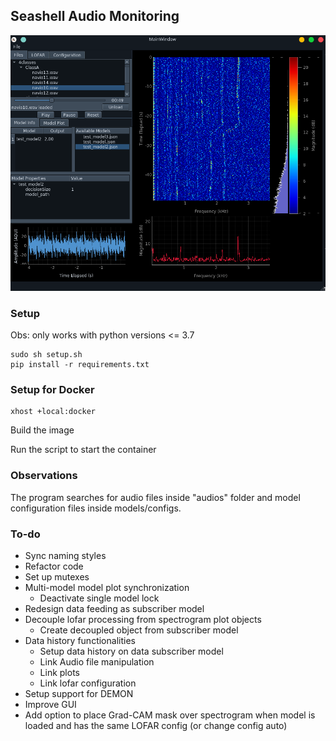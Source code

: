 ## Seashell Audio Monitoring

![Alt](/images/example.png "Title")

### Setup

Obs: only works with python versions <= 3.7

```
sudo sh setup.sh
pip install -r requirements.txt
```

### Setup for Docker

```
xhost +local:docker
```
Build the image


Run the script to start the container

### Observations

The program searches for audio files inside "audios" folder and model configuration files inside models/configs.


### To-do

* Sync naming styles
* Refactor code
* Set up mutexes
* Multi-model model plot synchronization
  * Deactivate single model lock 
* Redesign data feeding as subscriber model
* Decouple lofar processing from spectrogram plot objects
  * Create decoupled object from subscriber model
* Data history functionalities 
  * Setup data history on data subscriber model
  * Link Audio file manipulation
  * Link plots
  * Link lofar configuration
* Setup support for DEMON
* Improve GUI
* Add option to place Grad-CAM mask over spectrogram when model is loaded and has the same LOFAR config (or change config auto)


